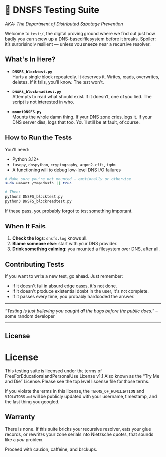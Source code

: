 # 🤪 DNSFS Testing Suite  
_AKA: The Department of Distributed Sabotage Prevention_

Welcome to `tests/`, the digital proving ground where we find out just how badly you can screw up a DNS-based filesystem before it breaks. Spoiler: it’s surprisingly resilient — unless you sneeze near a recursive resolver.

## What's In Here?

- **`DNSFS_blocktest.py`**  
  Hurts a single block repeatedly. It deserves it. Writes, reads, overwrites, deletes. If it fails, you’ll know. The test won't.

- **`DNSFS_blockreadtest.py`**  
  Attempts to read what should exist. If it doesn’t, one of you lied. The script is not interested in who.

- **`mountDNSFS.py`**  
  Mounts the whole damn thing. If your DNS zone cries, logs it. If your DNS server dies, logs that too. You’ll still be at fault, of course.

## How to Run the Tests

You'll need:
- Python 3.12+
- `fusepy`, `dnspython`, `cryptography`, `argon2-cffi`, `tqdm`
- A functioning will to debug low-level DNS I/O failures

```bash
# Make sure you're not mounted — emotionally or otherwise
sudo umount /tmp/dnsfs || true

# Then:
python3 DNSFS_blocktest.py
python3 DNSFS_blockreadtest.py
```

If these pass, you probably forgot to test something important.

## When It Fails

1. **Check the logs**: `dnsfs.log` knows all.  
2. **Blame someone else**: start with your DNS provider.  
3. **Drink something calming**: you mounted a filesystem over DNS, after all.

## Contributing Tests

If you want to write a new test, go ahead. Just remember:
- If it doesn't fail in absurd edge cases, it's not done.
- If it doesn't produce existential doubt in the user, it's not complete.
- If it passes every time, you probably hardcoded the answer.

---

_“Testing is just believing you caught all the bugs before the public does.”_ – some random developer

---

## License

# License

This testing suite is licensed under the terms of FreeForEducationalandPersonalUse License v1.1
Also known as the “Try Me and Die” License. Please see the top level liscense file for those terms.

If you violate the terms in this license, the `TERMS_OF_HUMILIATION` and `VIOLATORS.md` will be publicly updated with your username, timestamp, and the last thing you googled.

## Warranty

There is none. If this suite bricks your recursive resolver, eats your glue records, or rewrites your zone serials into Nietzsche quotes, that sounds like a *you* problem.

Proceed with caution, caffeine, and backups.
